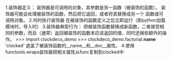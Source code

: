 1.装饰器定义：
    装饰器是可调用的对象，其参数是另一函数（被装饰的函数）。
    装饰器可能会处理被装饰的函数，然后把它返回，或者将其替换成另一个
    函数或可调用对象。
2.何时执行装饰器
    在被装饰的函数定义之后立即运行（即python加载模块时，导入时）
3.装饰器典型行为：
    把被装饰函数替换成新函数，二者接受相同的参数，而且（通常）返回被装饰的函数本应该返回的值，同时还做些额外的操作。
    >>> import clockdeco_demo
    >>> clockdeco_demo.factorial.__name__
    'clocked'
    遮盖了被装饰函数的__name__和__doc__属性。
4.使用functools.wraps装饰器把相关属性从func复制到clocked中